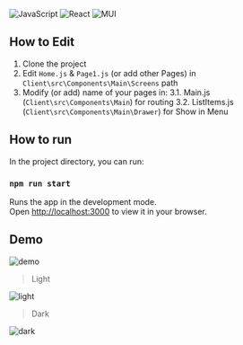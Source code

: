 ![JavaScript](https://img.shields.io/badge/javascript-%23323330.svg?style=for-the-badge&logo=javascript&logoColor=%23F7DF1E) ![React](https://img.shields.io/badge/react-%2320232a.svg?style=for-the-badge&logo=react&logoColor=%2361DAFB) ![MUI](https://img.shields.io/badge/MUI-%230081CB.svg?style=for-the-badge&logo=mui&logoColor=white)

## How to Edit

1. Clone the project
2. Edit `Home.js` & `Page1.js` (or add other Pages) in `Client\src\Components\Main\Screens` path
3. Modify (or add) name of your pages in:
   3.1. Main.js (`Client\src\Components\Main`) for routing
   3.2. ListItems.js (`Client\src\Components\Main\Drawer`) for Show in Menu

## How to run

In the project directory, you can run:

### `npm run start`

Runs the app in the development mode.\
Open [http://localhost:3000](http://localhost:3000) to view it in your browser.

## Demo

![demo](https://www.aionchain.co/github/main.jpg)

> Light

![light](https://www.aionchain.co/github/light.jpg)

> Dark

![dark](https://www.aionchain.co/github/dark.jpg)
